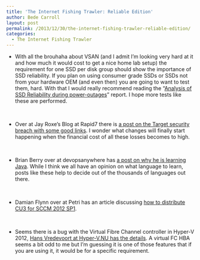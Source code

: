 ```yaml
---
title: 'The Internet Fishing Trawler: Reliable Edition'
author: Bede Carroll
layout: post
permalink: /2013/12/30/the-internet-fishing-trawler-reliable-edition/
categories:
  - The Internet Fishing Trawler
---
```

*   With all the brouhaha about VSAN (and I admit I&#8217;m looking very hard at it and how much it would cost to get a nice home lab setup) the requirement for one SSD per disk group should show the importance of SSD reliability. If you plan on using consumer grade SSDs or SSDs not from your hardware OEM (and even then) you are going to want to test them, hard. With that I would really recommend reading the &#8220;<a href="http://lkcl.net/reports/ssd_analysis.html" target="_blank">Analysis of SSD Reliability during power-outages</a>&#8221; report. I hope more tests like these are performed.

&nbsp;

*   Over at Jay Roxe&#8217;s Blog at Rapid7 there is <a href="https://community.rapid7.com/people/jroxe/blog/2013/12/21/learning-from-targets-breach" target="_blank">a post on the Target security breach with some good links</a>. I wonder what changes will finally start happening when the financial cost of all these losses becomes to high.

&nbsp;

*   Brian Berry over at devopsanywhere has <a href="http://devopsanywhere.blogspot.co.uk/2013/11/why-im-learning-java.html" target="_blank">a post on why he is learning Java</a>. While I think we all have an opinion on what language to learn, posts like these help to decide out of the thousands of languages out there.

&nbsp;

*   Damian Flynn over at Petri has an article discussing <a href="http://www.petri.co.il/distribute-cumulative-update-3-system-center-configuration-manager-sccm-2012-sp1.htm" target="_blank">how to distribute CU3 for SCCM 2012 SP1</a>.

&nbsp;

*   Seems there is a bug with the Virtual Fibre Channel controller in Hyper-V 2012, <a href="http://www.hyper-v.nu/archives/hvredevoort/2013/11/hotfix-vm-virtual-fibre-channel-loses-access-to-lun-after-live-migration" target="_blank">Hans Vredevoort at Hyper-V.NU has the details</a>. A virtual FC HBA seems a bit odd to me but I&#8217;m guessing it is one of those features that if you are using it, it would be for a specific requirement.

&nbsp;